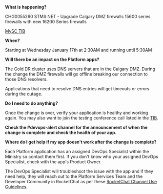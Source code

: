 
**What is happening?**

CHG0055260 STMS NET - Upgrade Calgary DMZ firewalls 15600 series firewalls with new 16200 Series firewalls

[MySC TIB](https://ociomysc.service-now.com/sp?id=kb_article&sys_id=b9fddabadb5f759005341949139619a9)

**When?**

Starting at Wednesday January 17th at 2:30AM and running until 5:30AM

**Will there be an impact on the Platform apps?**

The Gold DR cluster uses DNS servers that are in the Calgary DMZ. During the change the DMZ firewalls will go offline breaking our connection to those DNS resolvers.

Applications that need to resolve DNS entries will get timeouts or errors during the outage.

**Do I need to do anything?**

Once the change is over, verify your application is healthy and working again. You may also want to join the testing conference call listed in the [TIB](https://ociomysc.service-now.com/sp?id=kb_article&sys_id=b9fddabadb5f759005341949139619a9).

**Check the #devops-alert channel for the announcement of when the change is complete and check the health of your app.**

**Where do I get help if my app doesn't work after the change is complete?**

Each Platform application has an assigned DevOps Specialist within the Ministry so contact them first. If you don't know who your assigned DevOps Specialist, check with the app's Product Owner.

The DevOps Specialist will troubleshoot the issue with the app and if they need help, they will reach out to the Platform Services Team and the Developer Community in RocketChat as per these [RocketChat Channel Use Guidelines](https://docs.developer.gov.bc.ca/rocketchat-channel-descriptions/).
